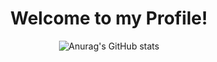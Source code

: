 <div align="center"> 
  <h1>Welcome to my Profile!</h1>
  <img src="https://github-readme-stats.vercel.app/api?username=m2rsh&theme=calm&show_icons=true" alt="Anurag's GitHub stats"/>
</div>
